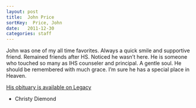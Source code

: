 ```yaml
---
layout: post
title:  John Price
sortKey:  Price, John
date:   2011-12-30
categories: staff
---
```

John was one of my all time favorites.  Always a quick smile and supportive friend.  Remained friends after HS.  Noticed he wasn’t here.  He is someone who touched so many as IHS counseler and principal.  A gentle soul.  He should be remembered with much grace.  I’m sure he has a special place in Heaven.

[His obituary is available on Legacy](https://www.legacy.com/obituaries/name/john-price-obituary?pid=155342197)

- Christy Diemond
